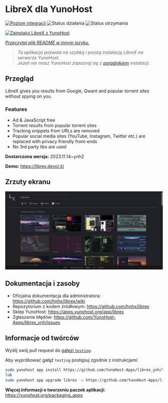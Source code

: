 <!--
To README zostało automatycznie wygenerowane przez <https://github.com/YunoHost/apps/tree/master/tools/readme_generator>
Nie powinno być ono edytowane ręcznie.
-->

# LibreX dla YunoHost

[![Poziom integracji](https://apps.yunohost.org/badge/integration/librex)](https://ci-apps.yunohost.org/ci/apps/librex/)
![Status działania](https://apps.yunohost.org/badge/state/librex)
![Status utrzymania](https://apps.yunohost.org/badge/maintained/librex)

[![Zainstaluj LibreX z YunoHost](https://install-app.yunohost.org/install-with-yunohost.svg)](https://install-app.yunohost.org/?app=librex)

*[Przeczytaj plik README w innym języku.](./ALL_README.md)*

> *Ta aplikacja pozwala na szybką i prostą instalację LibreX na serwerze YunoHost.*  
> *Jeżeli nie masz YunoHost zapoznaj się z [poradnikiem](https://yunohost.org/install) instalacji.*

## Przegląd

LibreX gives you results from Google, Qwant and popular torrent sites without spying on you. 

### Features

- Ad & JavaScript free
- Torrent results from popular torrent sites
- Tracking snippets from URLs are removed
- Popular social media sites (YouTube, Instagram, Twitter etc.) are replaced with privacy friendly front-ends
- No 3rd party libs are used


**Dostarczona wersja:** 2023.11.14~ynh2

**Demo:** <https://librey.devol.it/>

## Zrzuty ekranu

![Zrzut ekranu z LibreX](./doc/screenshots/screenshot.png)

## Dokumentacja i zasoby

- Oficjalna dokumentacja dla administratora: <https://github.com/hnhx/librex/wiki>
- Repozytorium z kodem źródłowym: <https://github.com/hnhx/librex>
- Sklep YunoHost: <https://apps.yunohost.org/app/librex>
- Zgłaszanie błędów: <https://github.com/YunoHost-Apps/librex_ynh/issues>

## Informacje od twórców

Wyślij swój pull request do [gałęzi `testing`](https://github.com/YunoHost-Apps/librex_ynh/tree/testing).

Aby wypróbować gałąź `testing` postępuj zgodnie z instrukcjami:

```bash
sudo yunohost app install https://github.com/YunoHost-Apps/librex_ynh/tree/testing --debug
lub
sudo yunohost app upgrade librex -u https://github.com/YunoHost-Apps/librex_ynh/tree/testing --debug
```

**Więcej informacji o tworzeniu paczek aplikacji:** <https://yunohost.org/packaging_apps>
